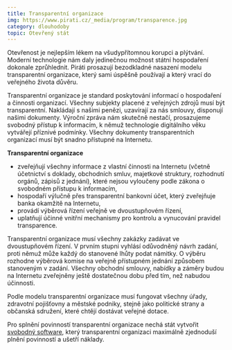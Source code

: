 ```yaml
---
title: Transparentní organizace
img: https://www.pirati.cz/_media/program/transparence.jpg
category: dlouhodoby
topic: Otevřený stát
---
```


Otevřenost je nejlepším lékem na všudypřítomnou korupci a plýtvání. Moderní technologie nám daly jedinečnou možnost státní hospodaření dokonale zprůhlednit. Piráti prosazují bezodkladné nasazení modelu transparentní organizace, který sami úspěšně používají a který vrací do veřejného života důvěru.

Transparentní organizace je standard poskytování informací o hospodaření a činnosti organizací. Všechny subjekty placené z veřejných zdrojů musí být transparentní. Nakládají s našimi penězi, uzavírají za nás smlouvy, disponují našimi dokumenty. Výroční zpráva nám skutečně nestačí, prosazujeme svobodný přístup k informacím, k němuž technologie digitálního věku vytvářejí příznivé podmínky. Všechny dokumenty transparentních organizací musí být snadno přístupné na Internetu.

**Transparentní organizace**

- zveřejňují všechny informace z vlastní činnosti na Internetu (včetně účetnictví s doklady, obchodních smluv, majetkové struktury, rozhodnutí orgánů, zápisů z jednání), které nejsou vyloučeny podle zákona o svobodném přístupu k informacím,
- hospodaří výlučně přes transparentní bankovní účet, který zveřejňuje banka okamžitě na Internetu,
- provádí výběrová řízení veřejně ve dvoustupňovém řízení,
- uplatňují účinné vnitřní mechanismy pro kontrolu a vynucování pravidel transparence.

Transparentní organizace musí všechny zakázky zadávat ve dvoustupňovém řízení. V prvním stupni vyhlásí odůvodněný návrh zadání, proti němuž může každý do stanovené lhůty podat námitky. O výběru rozhodne výběrová komise na veřejně přístupném jednání způsobem stanoveným v zadání. Všechny obchodní smlouvy, nabídky a záměry budou na Internetu zveřejněny ještě dostatečnou dobu před tím, než nabudou účinnosti.

Podle modelu transparentní organizace musí fungovat všechny úřady, zdravotní pojišťovny a městské podniky, stejně jako politické strany a občanská sdružení, které chtějí dostávat veřejné dotace.

Pro splnění povinností transparentní organizace nechá stát vytvořit [svobodný software][svoboda-informaci], který transparentní organizaci maximálně zjednoduší plnění povinností a ušetří náklady.

[svoboda-informaci]: https://www.pirati.cz/program/dlouhodoby/svoboda_informaci
